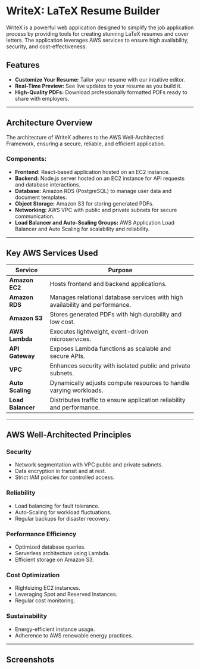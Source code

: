 # WriteX: LaTeX Resume Builder

WriteX is a powerful web application designed to simplify the job application process by providing tools for creating stunning LaTeX resumes and cover letters. The application leverages AWS services to ensure high availability, security, and cost-effectiveness.

## Features

- **Customize Your Resume:** Tailor your resume with our intuitive editor.
- **Real-Time Preview:** See live updates to your resume as you build it.
- **High-Quality PDFs:** Download professionally formatted PDFs ready to share with employers.

---

## Architecture Overview

The architecture of WriteX adheres to the AWS Well-Architected Framework, ensuring a secure, reliable, and efficient application.

### Components:

- **Frontend:** React-based application hosted on an EC2 instance.
- **Backend:** Node.js server hosted on an EC2 instance for API requests and database interactions.
- **Database:** Amazon RDS (PostgreSQL) to manage user data and document templates.
- **Object Storage:** Amazon S3 for storing generated PDFs.
- **Networking:** AWS VPC with public and private subnets for secure communication.
- **Load Balancer and Auto-Scaling Groups:** AWS Application Load Balancer and Auto Scaling for scalability and reliability.

---

## Key AWS Services Used

| Service          | Purpose                                                                                 |
|------------------|-----------------------------------------------------------------------------------------|
| **Amazon EC2**   | Hosts frontend and backend applications.                                                |
| **Amazon RDS**   | Manages relational database services with high availability and performance.            |
| **Amazon S3**    | Stores generated PDFs with high durability and low cost.                                |
| **AWS Lambda**   | Executes lightweight, event-driven microservices.                                       |
| **API Gateway**  | Exposes Lambda functions as scalable and secure APIs.                                   |
| **VPC**          | Enhances security with isolated public and private subnets.                             |
| **Auto Scaling** | Dynamically adjusts compute resources to handle varying workloads.                      |
| **Load Balancer**| Distributes traffic to ensure application reliability and performance.                  |

---

## AWS Well-Architected Principles

### Security
- Network segmentation with VPC public and private subnets.
- Data encryption in transit and at rest.
- Strict IAM policies for controlled access.

### Reliability
- Load balancing for fault tolerance.
- Auto-Scaling for workload fluctuations.
- Regular backups for disaster recovery.

### Performance Efficiency
- Optimized database queries.
- Serverless architecture using Lambda.
- Efficient storage on Amazon S3.

### Cost Optimization
- Rightsizing EC2 instances.
- Leveraging Spot and Reserved Instances.
- Regular cost monitoring.

### Sustainability
- Energy-efficient instance usage.
- Adherence to AWS renewable energy practices.

---

## Screenshots




